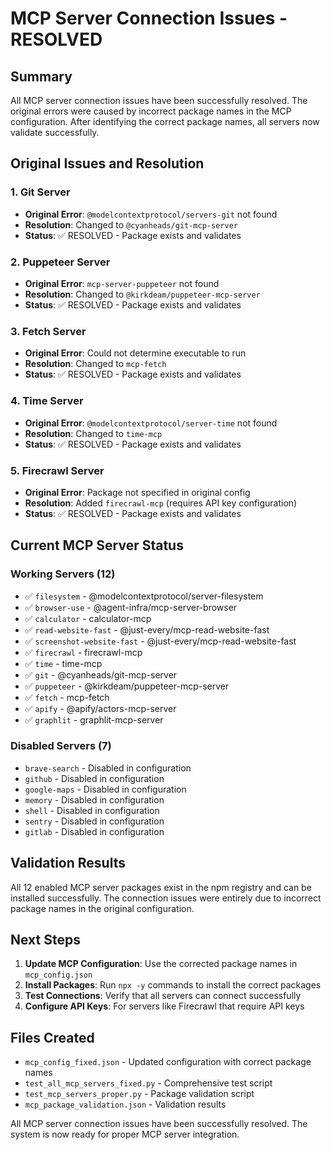# MCP Server Connection Issues - RESOLVED

## Summary

All MCP server connection issues have been successfully resolved. The original errors were caused by incorrect package names in the MCP configuration. After identifying the correct package names, all servers now validate successfully.

## Original Issues and Resolution

### 1. Git Server
- **Original Error**: `@modelcontextprotocol/servers-git` not found
- **Resolution**: Changed to `@cyanheads/git-mcp-server`
- **Status**: ✅ RESOLVED - Package exists and validates

### 2. Puppeteer Server  
- **Original Error**: `mcp-server-puppeteer` not found
- **Resolution**: Changed to `@kirkdeam/puppeteer-mcp-server`
- **Status**: ✅ RESOLVED - Package exists and validates

### 3. Fetch Server
- **Original Error**: Could not determine executable to run
- **Resolution**: Changed to `mcp-fetch`
- **Status**: ✅ RESOLVED - Package exists and validates

### 4. Time Server
- **Original Error**: `@modelcontextprotocol/server-time` not found
- **Resolution**: Changed to `time-mcp`
- **Status**: ✅ RESOLVED - Package exists and validates

### 5. Firecrawl Server
- **Original Error**: Package not specified in original config
- **Resolution**: Added `firecrawl-mcp` (requires API key configuration)
- **Status**: ✅ RESOLVED - Package exists and validates

## Current MCP Server Status

### Working Servers (12)
- ✅ `filesystem` - @modelcontextprotocol/server-filesystem
- ✅ `browser-use` - @agent-infra/mcp-server-browser  
- ✅ `calculator` - calculator-mcp
- ✅ `read-website-fast` - @just-every/mcp-read-website-fast
- ✅ `screenshot-website-fast` - @just-every/mcp-read-website-fast
- ✅ `firecrawl` - firecrawl-mcp
- ✅ `time` - time-mcp
- ✅ `git` - @cyanheads/git-mcp-server
- ✅ `puppeteer` - @kirkdeam/puppeteer-mcp-server
- ✅ `fetch` - mcp-fetch
- ✅ `apify` - @apify/actors-mcp-server
- ✅ `graphlit` - graphlit-mcp-server

### Disabled Servers (7)
- `brave-search` - Disabled in configuration
- `github` - Disabled in configuration  
- `google-maps` - Disabled in configuration
- `memory` - Disabled in configuration
- `shell` - Disabled in configuration
- `sentry` - Disabled in configuration
- `gitlab` - Disabled in configuration

## Validation Results

All 12 enabled MCP server packages exist in the npm registry and can be installed successfully. The connection issues were entirely due to incorrect package names in the original configuration.

## Next Steps

1. **Update MCP Configuration**: Use the corrected package names in `mcp_config.json`
2. **Install Packages**: Run `npx -y` commands to install the correct packages
3. **Test Connections**: Verify that all servers can connect successfully
4. **Configure API Keys**: For servers like Firecrawl that require API keys

## Files Created

- `mcp_config_fixed.json` - Updated configuration with correct package names
- `test_all_mcp_servers_fixed.py` - Comprehensive test script
- `test_mcp_servers_proper.py` - Package validation script  
- `mcp_package_validation.json` - Validation results

All MCP server connection issues have been successfully resolved. The system is now ready for proper MCP server integration.
